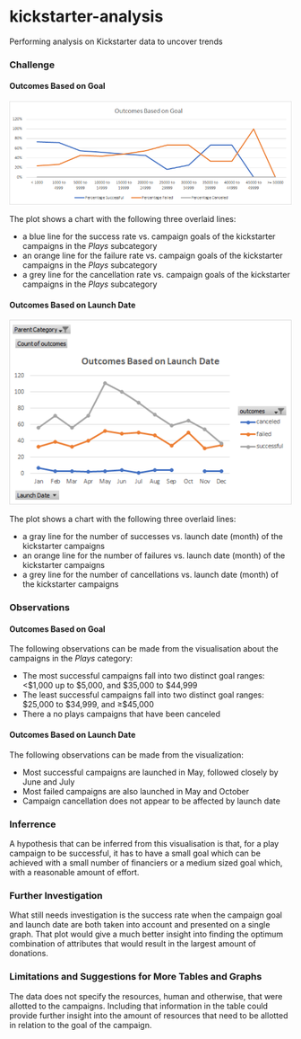 # kickstarter-analysis
Performing analysis on Kickstarter data to uncover trends

### Challenge

#### Outcomes Based on Goal
<img src="Outcomes Based On Goal.png"/>
<p>The plot shows a chart with the following three overlaid lines:</br>
<ul>
    <li>a blue line for the success rate vs. campaign goals of the kickstarter campaigns in the <i>Plays</i> subcategory</li>
    <li>an orange line for the failure rate vs. campaign goals of the kickstarter campaigns in the <i>Plays</i> subcategory</li>
    <li>a grey line for the cancellation rate vs. campaign goals of the kickstarter campaigns in the <i>Plays</i> subcategory</li>
</ul>

#### Outcomes Based on Launch Date
<img src="Outcomes Based on Launch Date.png"/>
<p>The plot shows a chart with the following three overlaid lines:</br>
<ul>
    <li>a gray line for the number of successes vs. launch date (month) of the kickstarter campaigns</li>
    <li>an orange line for the number of failures vs. launch date (month) of the kickstarter campaigns</li>
    <li>a grey line for the number of cancellations vs. launch date (month) of the kickstarter campaigns</li>
</ul>

### Observations

#### Outcomes Based on Goal

<p>The following observations can be made from the visualisation about the campaigns in the <i>Plays</i> category:
<ul>
    <li>The most successful campaigns fall into two distinct goal ranges: &lt;$1,000 up to $5,000, and $35,000 to $44,999</li>
    <li>The least successful campaigns fall into two distinct goal ranges: $25,000 to $34,999, and &ge;$45,000</li>
    <li>There a no plays campaigns that have been canceled</li>
</ul>

#### Outcomes Based on Launch Date

<p>The following observations can be made from the visualization:
<ul>
    <li>Most successful campaigns are launched in May, followed closely by June and July</li>
    <li>Most failed campaigns are also launched in May and October</li>
    <li>Campaign cancellation does not appear to be affected by launch date</li>
</ul>

### Inferrence
<p>A hypothesis that can be inferred from this visualisation is that, for a play campaign to be successful, it has to have a small goal which can be achieved with a small number of financiers or a medium sized goal which, with a reasonable amount of effort.</p>

### Further Investigation
<p>What still needs investigation is the success rate when the campaign goal and launch date are both taken into account and presented on a single graph. That plot would give a much better insight into finding the optimum combination of attributes that would result in the largest amount of donations.</p>

### Limitations and Suggestions for More Tables and Graphs
<p>The data does not specify the resources, human and otherwise, that were allotted to the campaigns. Including that information in the table could provide further insight into the amount of resources that need to be allotted in relation to the goal of the campaign.</p>
